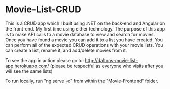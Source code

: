 # Movie-List-CRUD

This is a CRUD app which I built using .NET on the back-end and Angular on the front-end. My first time using either technology. 
The purpose of this app is to make API calls to a movie database to view and search for movies. Once you have found a movie you can add it to a list you have created.
You can perform all of the expected CRUD operations with your movie lists. You can create a list, rename it, and add/delete movies from it.

To see the app in action please go to: http://daltons-movie-list-app.herokuapp.com/
(please be respectful as everyone who visits after you will see the same lists)

To run locally, run "ng serve -o" from within the "Movie-Frontend" folder.
